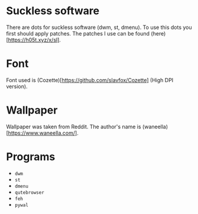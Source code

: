 # Suckless software

There are dots for suckless software (dwm, st, dmenu). To use this dots you first should apply patches. The patches I use can be found (here)[https://h05t.xyz/x/sl].

# Font

Font used is (Cozette)[https://github.com/slavfox/Cozette] (High DPI version).

# Wallpaper

Wallpaper was taken from Reddit. The author's name is (waneella)[https://www.waneella.com/].

# Programs

- `dwm`
- `st`
- `dmenu`
- `qutebrowser`
- `feh`
- `pywal`
